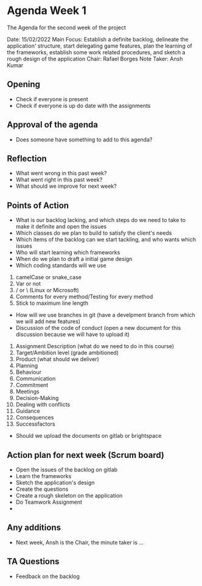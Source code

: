 # Agenda Week 1

The Agenda for the second week of the project

Date: 15/02/2022
Main Focus: Establish a definite backlog, delineate the application' structure, start delegating game features, plan the learning of the frameworks, establish some work related procedures, and sketch a rough design of the application 
Chair: Rafael Borges
Note Taker: Ansh Kumar 

## Opening

* Check if everyone is present
* Check if everyone is up do date with the assignments

## Approval of the agenda

* Does someone have something to add to this agenda?

## Reflection

* What went wrong in this past week?
* What went right in this past week?
* What should we improve for next week?

## Points of Action

* What is our backlog lacking, and which steps do we need to take to make it definite and open the issues 
* Which classes do we plan to build to satisfy the client's needs
* Which items of the backlog can we start tackling, and who wants which issues
* Who will start learning which frameworks
* When do we plan to draft a initial game design
* Which coding standards will we use
1. camelCase or snake_case
2. Var or not
3. / or \ (Linux or Microsoft)
4. Comments for every method/Testing for every method
5. Stick to maximum line length
* How will we use branches in git (have a develpment branch from which we will add new features)
* Discussion of the code of conduct (open a new document for this discussion because we will have to upload it)
1. Assignment Description (what do we need to do in this course)
2. Target/Ambition level (grade ambitioned)
3. Product (what should we deliver)
4. Planning
5. Behaviour
6. Communication
7. Commitment
8. Meetings
9. Decision-Making
10. Dealing with conflicts
11. Guidance
12. Consequences
13. Successfactors
* Should we upload the documents on gitlab or brightspace


## Action plan for next week (Scrum board)

* Open the issues of the backlog on gitlab
* Learn the frameworks
* Sketch the application's design
* Create the questions
* Create a rough skeleton on the application
* Do Teamwork Assignment
* 

## Any additions

* Next week, Ansh is the Chair, the minute taker is ...

## TA Questions

* Feedback on the backlog